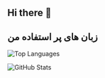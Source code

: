 ## Hi there 👋
## زبان های پر استفاده من
![Top Languages](https://github-readme-stats.vercel.app/api/top-langs/?username=AripaStudio&layout=compact&theme=radical)

![GitHub Stats](https://github-readme-stats.vercel.app/api?username=AripaStudio&show_icons=true&theme=radical)

